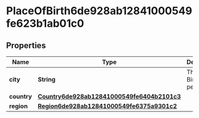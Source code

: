 

# PlaceOfBirth6de928ab12841000549fe623b1ab01c0


## Properties

| Name | Type | Description | Notes |
|------------ | ------------- | ------------- | -------------|
|**city** | **String** | The City of Birth for a person. |  [optional] |
|**country** | [**Country6de928ab12841000549fe6404b2101c3**](Country6de928ab12841000549fe6404b2101c3.md) |  |  [optional] |
|**region** | [**Region6de928ab12841000549fe6375a9301c2**](Region6de928ab12841000549fe6375a9301c2.md) |  |  [optional] |




